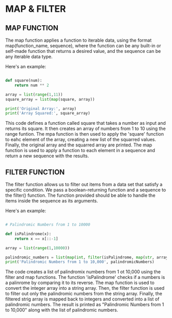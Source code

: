 # MAP & FILTER

## MAP FUNCTION
The map function applies a function to iterable data, using the format map(function_name, sequence), where the function can be any built-in or self-made function that returns a desired value, and the sequence can be any iterable data type. 

Here's an example:

```python

def square(num):
    return num ** 2

array = list(range(1,11))
square_array = list(map(square, array))

print('Original Array:', array)
print('Array Squared:', square_array)

```

This code defines a function called square that takes a number as input and returns its square. It then creates an array of numbers from 1 to 10 using the range funtion. The mpa function is then used to apply the 'square' function to eahc element of the array, creating a new list of the squarred values. Finally, the original array and the squarred array are printed. The map function is used to apply a function to each element in a sequence and return a new sequence with the results. 


## FILTER FUNCTION
The filter function allows us to filter out items from a data set that satisfy a specific condition. We pass a boolean-returning function and a sequence to the filter() function. The function provided should be able to handle the items inside the sequence as its arguments. 

Here's an example:

```python

# Palindromic Numbers from 1 to 10000

def isPalindrome(x):
    return x == x[::-1]

array = list(range(1,10000))

palindromic_numbers = list(map(int, filter(isPalindrome, map(str, array))))
print('Palindromic Numbers from 1 to 10,000', palindromicNumbers)

```
The code creates a list of palindromix numbers from 1 ot 10,000 using the filter and map functions. The function 'isPalindrome' checks if a numbers is a palinrome by comparing it to its reverse. The map function is used to convert the integer array into a string array. Then, the filter function is used to filter out only the palindromic numbers from the string array. Finally, the filtered strig array is mapped back to integers and converted into a list of palindromic numbers. The result is printed as "Palindromic Numbers from 1 to 10,000" along with the list of palindromic numbers. 


